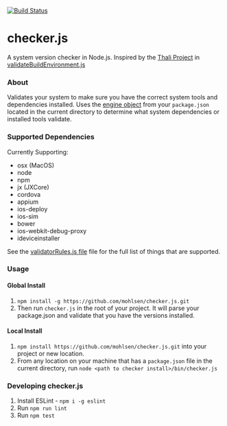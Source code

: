 [![Build Status](https://travis-ci.org/mohlsen/checker.js.svg?branch=master)](https://travis-ci.org/mohlsen/checker.js)

# checker.js

A system version checker in Node.js. Inspired by the [Thali Project][thali] in [validateBuildEnvironment.js][thalicode]

### About

Validates your system to make sure you have the correct system tools and dependencies installed.  Uses the [engine  object][engines] from your `package.json` located in the current directory to determine what system dependencies
or installed tools validate.

### Supported Dependencies

Currently Supporting:
- osx (MacOS)
- node
- npm
- jx (JXCore)
- cordova
- appium
- ios-deploy
- ios-sim
- bower
- ios-webkit-debug-proxy
- ideviceinstaller

See the [validatorRules.js file][validator] file for the full list of things that are supported.

### Usage

#### Global Install

1. `npm install -g https://github.com/mohlsen/checker.js.git`
2. Then run `checker.js` in the root of your project.  It will parse your package.json and validate that you have the versions installed.

#### Local Install

1. `npm install https://github.com/mohlsen/checker.js.git` into your project or new location.
2. From any location on your machine that has a `package.json` file in the current directory, run `node <path to checker install>/bin/checker.js`

### Developing checker.js

1. Install ESLint - `npm i -g eslint`
2. Run `npm run lint`
3. Run `npm test`

[thali]: http://thaliproject.org/
[thalicode]: https://github.com/thaliproject/Thali_CordovaPlugin/blob/vNext_yarong_1028/thali/install/validateBuildEnvironment.js
[engines]: https://docs.npmjs.com/files/package.json#engines
[validator]: lib/validatorRules.js
